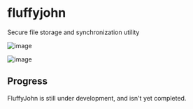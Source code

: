 # fluffyjohn
Secure file storage and synchronization utility 

  
![image](https://user-images.githubusercontent.com/97091148/218325579-5e4835b6-ec84-47c7-a004-6a48908e78f8.png)

![image](https://user-images.githubusercontent.com/97091148/218325590-32958de0-9496-4055-b145-0b05e5f420bd.png)

## Progress
FluffyJohn is still under development, and isn't yet completed.
